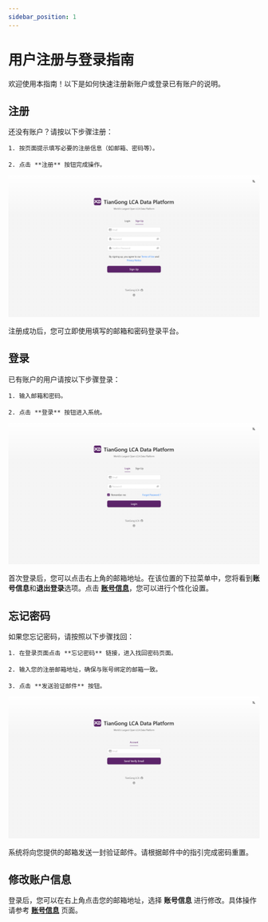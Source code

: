 ```yaml
---
sidebar_position: 1
---
```


# 用户注册与登录指南

欢迎使用本指南！以下是如何快速注册新账户或登录已有账户的说明。

## 注册

还没有账户？请按以下步骤注册：

    1. 按页面提示填写必要的注册信息（如邮箱、密码等）。

    2. 点击 **注册** 按钮完成操作。

  ![替代文字](./img/signup.png)

注册成功后，您可立即使用填写的邮箱和密码登录平台。

## 登录

已有账户的用户请按以下步骤登录：

    1. 输入邮箱和密码。

    2. 点击 **登录** 按钮进入系统。

  ![替代文字](./img/login.png)

首次登录后，您可以点击右上角的邮箱地址。在该位置的下拉菜单中，您将看到**账号信息**和**退出登录**选项。点击 **[账号信息](../user-guide/account-profile)**，您可以进行个性化设置。

## 忘记密码

如果您忘记密码，请按照以下步骤找回：

    1. 在登录页面点击 **忘记密码** 链接，进入找回密码页面。

    2. 输入您的注册邮箱地址，确保与账号绑定的邮箱一致。

    3. 点击 **发送验证邮件** 按钮。

  ![替代文字](./img/forgotpwd.png)

系统将向您提供的邮箱发送一封验证邮件。请根据邮件中的指引完成密码重置。

## 修改账户信息

登录后，您可以在右上角点击您的邮箱地址，选择 **账号信息** 进行修改。具体操作请参考 **[账号信息](../user-guide/account-profile)** 页面。